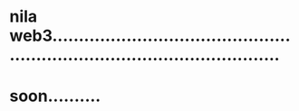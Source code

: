 # nila web3................................................................................................
# soon..........
